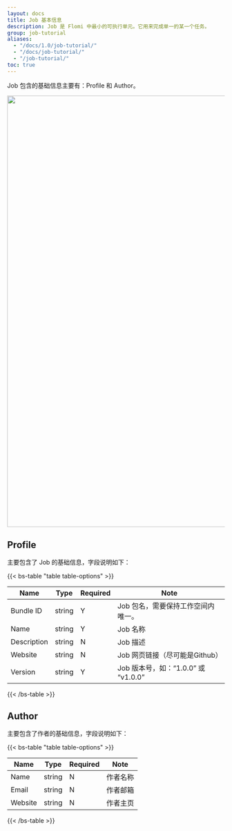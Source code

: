 ```yaml
---
layout: docs
title: Job 基本信息
description: Job 是 Flomi 中最小的可执行单元。它用来完成单一的某一个任务。
group: job-tutorial
aliases:
  - "/docs/1.0/job-tutorial/"
  - "/docs/job-tutorial/"
  - "/job-tutorial/"
toc: true
---
```


Job 包含的基础信息主要有：Profile 和 Author。

<img class="mb-4 img-fluid rounded-3" src="/docs/{{< param docs_version >}}/assets/img/guides/SCR-20221213-r6w.png" width="1000" alt="">

## Profile

主要包含了 Job 的基础信息，字段说明如下：

{{< bs-table "table table-options" >}}

| Name        | Type   | Required | Note                         |
| ----------- | ------ | -------- | ---------------------------- |
| Bundle ID   | string | Y        | Job 包名，需要保持工作空间内唯一。          |
| Name        | string | Y        | Job 名称                       |
| Description | string | N        | Job 描述                       |
| Website     | string | N        | Job 网页链接（尽可能是Github）         |
| Version     | string | Y        | Job 版本号，如：“1.0.0” 或 “v1.0.0” |

{{< /bs-table >}}

## Author

主要包含了作者的基础信息，字段说明如下：

{{< bs-table "table table-options" >}}

| Name    | Type   | Required | Note |
| ------- | ------ | -------- | ---- |
| Name    | string | N        | 作者名称 |
| Email   | string | N        | 作者邮箱 |
| Website | string | N        | 作者主页 |

{{< /bs-table >}}